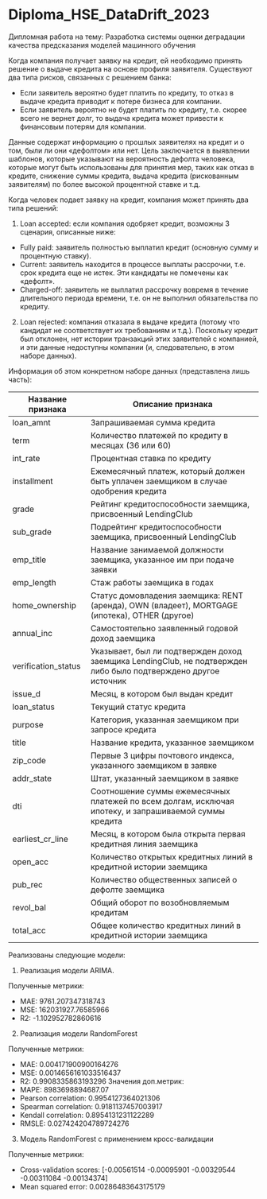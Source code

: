 # Diploma_HSE_DataDrift_2023
Дипломная работа на тему: Разработка системы оценки деградации качества предсказания моделей машинного обучения


Когда компания получает заявку на кредит, ей необходимо принять решение о выдаче кредита на основе профиля заявителя. Существуют два типа рисков, связанных с решением банка:
- Если заявитель вероятно будет платить по кредиту, то отказ в выдаче кредита приводит к потере бизнеса для компании.
- Если заявитель вероятно не будет платить по кредиту, т.е. скорее всего не вернет долг, то выдача кредита может привести к финансовым потерям для компании.

Данные содержат информацию о прошлых заявителях на кредит и о том, были ли они «дефолтом» или нет. Цель заключается в выявлении шаблонов, которые указывают на вероятность дефолта человека, которые могут быть использованы для принятия мер, таких как отказ в кредите, снижение суммы кредита, выдача кредита (рискованным заявителям) по более высокой процентной ставке и т.д.

Когда человек подает заявку на кредит, компания может принять два типа решений:

1) Loan accepted: если компания одобряет кредит, возможны 3 сценария, описанные ниже:
- Fully paid: заявитель полностью выплатил кредит (основную сумму и процентную ставку).
- Current: заявитель находится в процессе выплаты рассрочки, т.е. срок кредита еще не истек. Эти кандидаты не помечены как «дефолт».
- Charged-off: заявитель не выплатил рассрочку вовремя в течение длительного периода времени, т.е. он не выполнил обязательства по кредиту.

2) Loan rejected: компания отказала в выдаче кредита (потому что кандидат не соответствует их требованиям и т.д.). Поскольку кредит был отклонен, нет истории транзакций этих заявителей с компанией, и эти данные недоступны компании (и, следовательно, в этом наборе данных).

Информация об этом конкретном наборе данных (представлена лишь часть):

| Название признака      | Описание признака                                                                                          |
|-----------------------|------------------------------------------------------------------------------------------------------------|
| loan_amnt             | Запрашиваемая сумма кредита                                                                                |
| term                  | Количество платежей по кредиту в месяцах (36 или 60)                                                      |
| int_rate              | Процентная ставка по кредиту                                                                               |
| installment           | Ежемесячный платеж, который должен быть уплачен заемщиком в случае одобрения кредита                     |
| grade                 | Рейтинг кредитоспособности заемщика, присвоенный LendingClub                                               |
| sub_grade             | Подрейтинг кредитоспособности заемщика, присвоенный LendingClub                                           |
| emp_title             | Название занимаемой должности заемщика, указанное им при подаче заявки                                   |
| emp_length            | Стаж работы заемщика в годах                                                                              |
| home_ownership        | Статус домовладения заемщика: RENT (аренда), OWN (владеет), MORTGAGE (ипотека), OTHER (другое)           |
| annual_inc            | Самостоятельно заявленный годовой доход заемщика                                                          |
| verification_status   | Указывает, был ли подтвержден доход заемщика LendingClub, не подтвержден либо было подтверждено другое источник |
| issue_d               | Месяц, в котором был выдан кредит                                                                          |
| loan_status           | Текущий статус кредита                                                                                     |
| purpose               | Категория, указанная заемщиком при запросе кредита                                                         |
| title                 | Название кредита, указанное заемщиком                                                                      |
| zip_code              | Первые 3 цифры почтового индекса, указанного заемщиком в заявке                                            |
| addr_state            | Штат, указанный заемщиком в заявке                                                                         |
| dti                   | Соотношение суммы ежемесячных платежей по всем долгам, исключая ипотеку, и запрашиваемой суммы кредита    |
| earliest_cr_line      | Месяц, в котором была открыта первая кредитная линия заемщика                                              |
| open_acc              | Количество открытых кредитных линий в кредитной истории заемщика                                           |
| pub_rec               | Количество общественных записей о дефолте заемщика                                                         |
| revol_bal             | Общий оборот по возобновляемым кредитам                                                                    |
| total_acc             | Общее количество кредитных линий в кредитной истории заемщика                                              |

Реализованы следующие модели:

1. Реализация модели ARIMA.

Полученные метрики:
- MAE: 9761.207347318743
- MSE: 162031927.76585966
- R2: -1.102952782860616

2. Реализация модели RandomForest

Полученные метрики:
- MAE: 0.004171900900164276
- MSE: 0.0014656161033516437
- R2: 0.9908335863193296
Значения доп.метрик:
- MAPE: 8983698894687.07
- Pearson correlation: 0.9954127364021306
- Spearman correlation: 0.9181137457003917
- Kendall correlation: 0.8954131231122289
- RMSLE: 0.027424204789724276

3. Модель RandomForest  с применением кросс-валидации

Полученные метрики:
- Cross-validation scores:  [-0.00561514 -0.00095901 -0.00329544 -0.00311084 -0.00134374]
- Mean squared error:  0.00286483643175179
